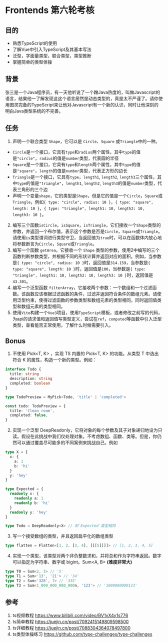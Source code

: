 # Frontends 第六轮考核
## 目的

- 熟悉TypeScript的使用
- 了解Vue中引入TypeScript及其基本写法
- 泛型，字面量类型，联合类型，类型推断
- 掌握简单的类型体操

## 背景
张三是一个Java程序员，有一天他听说了一个蹭Java热度的，叫做Javascript的语言，结果他一了解发现这这个语言居然是动态类型的，真是太不严谨了。请你使用图灵完备的TypeScript来让他对Javascript有一个新的认识，同时让他深刻的明白Java类型系统的不完善。

## 任务

1. 声明一个联合类型 `Shape`，它可以是 `Circle`、`Square` 或`Triangle`中的一种。
  - `Circle`是一个接口，它具有`type`和`radius`两个属性，其中`type`的值是`"circle"`，`radius`的值是`number`类型，代表圆的半径
  - `Square`是一个接口，它具有`type`和`length`两个属性，其中`type`的值是`"square"`，`length`的值是`number`类型，代表正方形的边长
  - `Triangle`是一个接口，它具有`type`，`length1`, `length2`, `length3`三个属性，其中`type`的值是`"triangle"`，`length1`, `length2`, `length3`的值是`number`类型，代表三角形的三个边
  - 声明一个变量`shape`，它的类型是`Shape`，但是它的值是一个`Circle`，`Square`或`Triangle`，例如`{ type: "circle", radius: 10 }`，`{ type: "square", length: 10 }`，`{ type: "triangle", length1: 10, length2: 10, length3: 10 }`。
2. 编写三个函数`isCircle`，`isSquare`，`isTriangle`，它们接收一个`Shape`类型的参数，并返回一个布尔值，表示这个参数是否是`Circle`，`Square`或`Triangle`。请使用`is`类型谓词进行类型守卫，当返回值为`true`时，可以在函数体内放心地将参数断言为`Circle`，`Square`或`Triangle`。
3. 编写一个函数 `getArea`，它接收一个 `Shape` 类型的参数，使用2中编写的三个函数判断参数类型，并根据不同的形状计算并返回对应的面积。例如，当参数是`{ type: "circle", radius: 10 }`时，返回值是`314.159`，当参数是`{ type: "square", length: 10 }`时，返回值是`100`，当参数是`{ type: "triangle", length1: 10, length2: 10, length3: 10 }`时，返回值是`43.301`。
4. 编写一个泛型函数 `filterArray`，它接收两个参数：一个数组和一个过滤函数。该函数应该根据过滤函数的条件，过滤并返回符合条件的数组元素。请使用泛型约束，使得过滤函数的参数类型和数组元素的类型相同，同时返回值类型和数组元素的类型相同。
5. 使用`Vite`构建一个`Vue3`项目，使用`TypeScript`模板，或者修改之前写的代码，为api的请求值和返回值写类型定义，尝试在`ref`，`computed`等函数中引入泛型类型，查看能否正常使用，了解什么时候需要引入。

## Bonus

1. 不使用 Pick<T, K> ，实现 TS 内置的 Pick<T, K> 的功能。从类型 T 中选出符合 K 的属性，构造一个新的类型。例如：
```ts
interface Todo {
  title: string
  description: string
  completed: boolean
}

type TodoPreview = MyPick<Todo, 'title' | 'completed'>

const todo: TodoPreview = {
  title: 'Clean room',
  completed: false,
}
```
2. 实现一个泛型 DeepReadonly<T>，它将对象的每个参数及其子对象递归地设为只读。假设在此挑战中我们仅处理对象。不考虑数组、函数、类等。但是，你仍然可以通过覆盖尽可能多的不同案例来挑战自己。例如
```ts
type X = { 
  x: { 
    a: 1
    b: 'hi'
  }
  y: 'hey'
}

type Expected = { 
  readonly x: { 
    readonly a: 1
    readonly b: 'hi'
  }
  readonly y: 'hey' 
}

type Todo = DeepReadonly<X> // 和`Expected`类型相同
```
3. 写一个接受数组的类型，并且返回扁平化的数组类型
```ts
type flatten = Flatten<[1, 2, [3, 4], [[[5]]]]> // [1, 2, 3, 4, 5]
```
4. 实现一个类型，该类型对两个非负整数求和，并将总和作为字符串返回。数字可以指定为字符串、数字或 bigint。Sum<A, B> **(难度非常大)**
```ts
type T0 = Sum<2, 3> // '5'
type T1 = Sum<'13', '21'> // '34'
type T2 = Sum<'328', 7> // '335'
type T3 = Sum<1_000_000_000_000n, '123'> // '1000000000123'
```

## 参考

1. ts视频教程 https://www.bilibili.com/video/BV1vX4y1s776
2. ts简单教程 https://juejin.cn/post/7092415149809598500
3. ts详细教程 https://juejin.cn/post/7088304364078497800
4. ts类型体操练习 https://github.com/type-challenges/type-challenges
